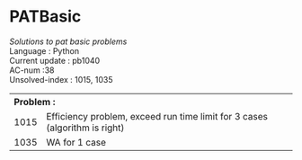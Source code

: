 # PATBasic
<em>Solutions to pat basic problems </em><br />
Language : Python <br />
Current update : pb1040 <br />
AC-num :38 <br />
Unsolved-index : 1015, 1035 <br />
 
<table>
    <th colspan='2' align='left'>Problem :</th>
    <tr><td width='6'>1015</td><td>Efficiency problem, exceed run time limit for 3 cases (algorithm is right)</td></tr>
    <tr><td width='6'>1035</td><td>WA for 1 case</td></tr>
</table>
